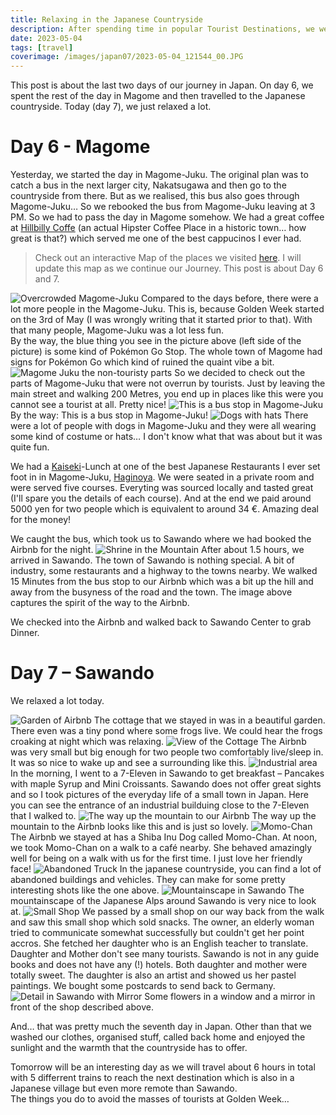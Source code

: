 ```yaml
---
title: Relaxing in the Japanese Countryside
description: After spending time in popular Tourist Destinations, we went to the countryside where not many tourists go.
date: 2023-05-04
tags: [travel]
coverimage: /images/japan07/2023-05-04_121544_00.JPG
---
```


This post is about the last two days of our journey in Japan. On day 6, we spent the rest of the day in Magome and then travelled to the Japanese countryside. Today (day 7), we just relaxed a lot.
# Day 6 - Magome

Yesterday, we started the day in Magome-Juku. The original plan was to catch a bus in the next larger city, Nakatsugawa and then go to the countryside from there. But as we realised, this bus also goes through Magome-Juku… So we rebooked the bus from Magome-Juku leaving at 3 PM. So we had to pass the day in Magome somehow. We had a great coffee at [Hillbilly Coffe](https://www.google.com/maps/place/HillBilly+Coffee+Company/@35.5251473,137.5631691,17z/data=!3m1!4b1!4m6!3m5!1s0x601cb6fd476935ed:0x5b18e4a4d4bb7679!8m2!3d35.525143!4d137.565744!16s%2Fg%2F11dxsvnwbn) (an actual Hipster Coffee Place in a historic town… how great is that?) which served me one of the best cappucinos I ever had.

> Check out an interactive Map of the places we visited [here](https://wanderlog.com/view/ipgoeoyijw/japan-trip/shared). I will update this map as we continue our Journey. This post is about Day 6 and 7.


![Overcrowded Magome-Juku](/images/japan07/2023-05-03_134013_00.JPG)
Compared to the days before, there were a lot more people in the Magome-Juku. This is, because Golden Week started on the 3rd of May (I was wrongly writing that it started prior to that). With that many people, Magome-Juku was a lot less fun.  
By the way, the blue thing you see in the picture above (left side of the picture) is some kind of Pokémon Go Stop. The whole town of Magome had signs for Pokémon Go which kind of ruined the quaint vibe a bit.
![Magome Juku the non-touristy parts](/images/japan07/2023-05-03_105740_00.JPG)
So we decided to check out the parts of Magome-Juku that were not overrun by tourists. Just by leaving the main street and walking 200 Metres, you end up in places like this were you cannot see a tourist at all. Pretty nice!
![This is a bus stop in Magome-Juku](/images/japan07/2023-05-03_105935_00.JPG)
By the way: This is a bus stop in Magome-Juku!
![Dogs with hats](/images/japan07/2023-05-03_135552_00.JPG)
There were a lot of people with dogs in Magome-Juku and they were all wearing some kind of costume or hats… I don't know what that was about but it was quite fun.

We had a [Kaiseki](https://en.wikipedia.org/wiki/Kaiseki)-Lunch at one of the best Japanese Restaurants I ever set foot in in Magome-Juku, [Haginoya](https://www.google.com/maps/place/Haginoya/@35.5239346,137.5650787,20.88z/data=!4m14!1m7!3m6!1s0x601cb6fd476935ed:0x5b18e4a4d4bb7679!2sHillBilly+Coffee+Company!8m2!3d35.525143!4d137.565744!16s%2Fg%2F11dxsvnwbn!3m5!1s0x601cb6e2c93ad075:0x312a253ac85c0bd2!8m2!3d35.5238588!4d137.5653563!16s%2Fg%2F1ttpgzj2). We were seated in a private room and were served five courses. Everyting was sourced locally and tasted great (I'll spare you the details of each course). And at the end we paid around 5000 yen for two people which is equivalent to around 34 €. Amazing deal for the money!

We caught the bus, which took us to Sawando where we had booked the Airbnb for the night.
![Shrine in the Mountain](/images/japan07/2023-05-03_164234_00.JPG)
After about 1.5 hours, we arrived in Sawando. The town of Sawando is nothing special. A bit of industry, some restaurants and a highway to the towns nearby. We walked 15 Minutes from the bus stop to our Airbnb which was a bit up the hill and away from the busyness of the road and the town. The image above captures the spirit of the way to the Airbnb.

We checked into the Airbnb and walked back to Sawando Center to grab Dinner. 

# Day 7 – Sawando
We relaxed a lot today. 

![Garden of Airbnb](/images/japan07/2023-05-04_125233_00.JPG)
The cottage that we stayed in was in a beautiful garden. There even was a tiny pond where some frogs live. We could hear the frogs croaking at night which was relaxing.
![View of the Cottage](/images/japan07/2023-05-04_083101_00.JPG)
The Airbnb was very small but big enough for two people two comfortably live/sleep in. It was so nice to wake up and see a surrounding like this.
![Industrial area](/images/japan07/2023-05-04_084424_00.JPG)
In the morning, I went to a 7-Eleven in Sawando to get breakfast – Pancakes with maple Syrup and Mini Croissants. Sawando does not offer great sights and so I took pictures of the everyday life of a small town in Japan. Here you can see the entrance of an industrial builduing close to the 7-Eleven that I walked to.
![The way up the mountain to our Airbnb](/images/japan07/2023-05-04_090557_00.JPG)
The way up the mountain to the Airbnb looks like this and is just so lovely.
![Momo-Chan](/images/japan07/2023-05-04_113949_00.jpg)
The Airbnb we stayed at has a Shiba Inu Dog called Momo-Chan. At noon, we took Momo-Chan on a walk to a café nearby. She behaved amazingly well for being on a walk with us for the first time. I just love her friendly face!
![Abandoned Truck](/images/japan07/2023-05-04_120827_00.JPG)
In the japanese countryside, you can find a lot of abandoned buildings and vehicles. They can make for some pretty interesting shots like the one above.
![Mountainscape in Sawando](/images/japan07/2023-05-04_121544_00.JPG)
The mountainscape of the Japanese Alps around Sawando is very nice to look at.
![Small Shop](/images/japan07/2023-05-04_121731_00.JPG)
We passed by a small shop on our way back from the walk and saw this small shop which sold snacks. The owner, an elderly woman tried to communicate somewhat successfully but couldn't get her point accros. She fetched her daughter who is an English teacher to translate. Daughter and Mother don't see many tourists. Sawando is not in any guide books and does not have any (!) hotels. Both daughter and mother were totally sweet. The daughter is also an artist and showed us her pastel paintings. We bought some postcards to send back to Germany.
![Detail in Sawando with Mirror](/images/japan07/2023-05-04_122142_00.JPG)
Some flowers in a window and a mirror in front of the shop described above.

And… that was pretty much the seventh day in Japan. Other than that we washed our clothes, organised stuff, called back home and enjoyed the sunlight and the warmth that the countryside has to offer.

Tomorrow will be an interesting day as we will travel about 6 hours in total with 5 differrent trains to reach the next destination which is also in a Japanese village but even more remote than Sawando.  
The things you do to avoid the masses of tourists at Golden Week…